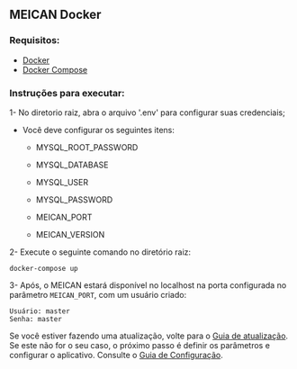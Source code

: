## MEICAN Docker

### Requisitos:
* <a href="https://docs.docker.com/install">Docker</a>
* <a href="https://docs.docker.com/compose/install">Docker Compose</a>


### Instruções para executar:


1- No diretorio raiz, abra o arquivo '.env' para configurar suas credenciais;

   - Você deve configurar os seguintes itens:
   
     * MYSQL_ROOT_PASSWORD
    
     * MYSQL_DATABASE
    
     * MYSQL_USER
    
     * MYSQL_PASSWORD
     
     * MEICAN_PORT
     
     * MEICAN_VERSION
        
        
2- Execute o seguinte comando no diretório raiz:

    docker-compose up


3- Após, o MEICAN estará disponível no localhost na porta configurada no parâmetro `MEICAN_PORT`, com um usuário criado:

```
Usuário: master
Senha: master
```

Se você estiver fazendo uma atualização, volte para o [Guia de atualização](https://github.com/ufrgs-hyman/meican/blob/master/docs/guide/upgrade.md). Se este não for o seu caso, o próximo passo é definir os parâmetros e configurar o aplicativo. Consulte o [Guia de Configuração](https://github.com/ufrgs-hyman/meican/blob/master/docs/guide/configuration.md).

